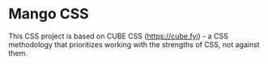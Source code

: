 # Mango CSS
This CSS project is based on CUBE CSS (https://cube.fyi) - a CSS methodology that prioritizes working with the strengths of CSS, not against them.